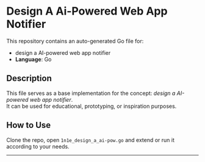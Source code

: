 # Design A Ai-Powered Web App Notifier

This repository contains an auto-generated Go file for:

- design a AI-powered web app notifier
- **Language**: Go

## Description

This file serves as a base implementation for the concept: *design a AI-powered web app notifier*.  
It can be used for educational, prototyping, or inspiration purposes.

## How to Use

Clone the repo, open `1n1e_design_a_ai-pow.go` and extend or run it according to your needs.

---


